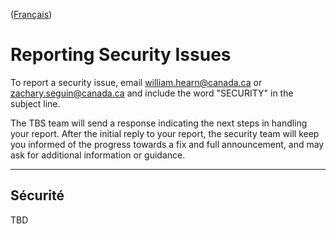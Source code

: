 ([Français](#sécurité))

# Reporting Security Issues

To report a security issue, email [william.hearn@canada.ca](mailto:william.hearn@canada.ca) or [zachary.seguin@canada.ca](mailto:zachary.seguin@canada.ca) and include the word "SECURITY" in the subject line.

The TBS team will send a response indicating the next steps in handling your report. After the initial reply to your report, the security team will keep you informed of the progress towards a fix and full announcement, and may ask for additional information or guidance.
______________________

## Sécurité

TBD